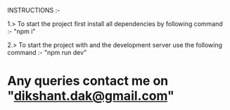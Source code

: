 INSTRUCTIONS :- 

1.> To start the project first install all dependencies by following command :-
    "npm i"

2.> To start the project with and the development server use the following command :-
    "npm run dev"












# Any queries contact me on "dikshant.dak@gmail.com"